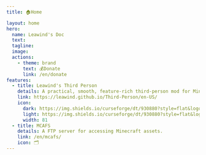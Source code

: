 ```yaml
---
title: 🏠Home

layout: home
hero:
  name: Leawind's Doc
  text:
  tagline:
  image: 
  actions:
    - theme: brand
      text: 💰Donate
      link: /en/donate
features:
  - title: Leawind's Third Person
    details: A practical, smooth, feature-rich third-person mod for Minecraft.
    link: https://leawind.github.io/Third-Person/en-US/
    icon: 
      dark: https://img.shields.io/curseforge/dt/930880?style=flat&logo=curseforge&logoColor=f16436&label=%20&color=4f4f4f
      light: https://img.shields.io/curseforge/dt/930880?style=flat&logo=curseforge&logoColor=4f4f4f&label=%20&color=f16436
      width: 81
  - title: MCAFS
    details: A FTP server for accessing Minecraft assets.
    link: /en/mcafs/
    icon: 🗂
---
```

